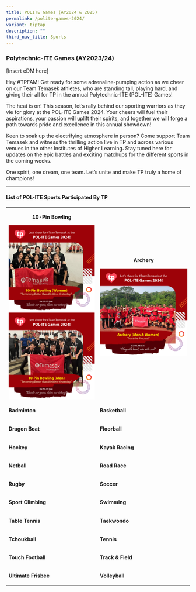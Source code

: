```yaml
---
title: POLITE Games (AY2024 & 2025)
permalink: /polite-games-2024/
variant: tiptap
description: ""
third_nav_title: Sports
---
```

<h3><strong>Polytechnic-ITE Games (AY2023/24)</strong></h3>
<p>[Insert eDM here]</p>
<p>Hey #TPFAM! Get ready for some adrenaline-pumping action as we cheer on
our Team Temasek athletes, who are standing tall, playing hard, and giving
their all for TP in the annual Polytechnic-ITE (POL-ITE) Games!</p>
<p>The heat is on! This season, let’s rally behind our sporting warriors
as they vie for glory at the POL-ITE Games 2024. Your cheers will fuel
their aspirations, your passion will uplift their spirits, and together
we will forge a path towards pride and excellence in this annual showdown!</p>
<p>Keen to soak up the electrifying atmosphere in person? Come support Team
Temasek and witness the thrilling action live in TP and across various
venues in the other Institutes of Higher Learning<strong>. </strong>Stay
tuned here for updates on the epic battles and exciting matchups for the
different sports in the coming weeks.</p>
<p>One spirit, one dream, one team. Let’s unite and make TP truly a home
of champions!</p>
<hr>
<h4><strong>List of POL-ITE Sports Participated By TP</strong></h4>
<table style="minWidth: 50px">
<colgroup>
<col>
<col>
</colgroup>
<tbody>
<tr>
<th rowspan="1" colspan="1">
<p><strong>10-Pin Bowling</strong>
</p>
<div class="isomer-image-wrapper">
<img style="width: 100%" height="auto" width="100%" alt="" src="/images/Sports/POL_ITE_Games_2024___10_Pin_Bowling__Women_.jpg">
</div>
<div class="isomer-image-wrapper">
<img style="width: 100%" height="auto" width="100%" alt="" src="/images/Sports/POL_ITE_Games_2024___10_Pin_Bowling__Men_.jpg">
</div>
</th>
<th rowspan="1" colspan="1">
<p>Archery</p>
<div class="isomer-image-wrapper">
<img style="width: 100%" height="auto" width="100%" alt="" src="/images/Sports/POL_ITE_Games_2024___Archery__Men___Women_.jpg">
</div>
</th>
</tr>
<tr>
<td rowspan="1" colspan="1">
<p><strong>Badminton</strong>
</p>
</td>
<td rowspan="1" colspan="1">
<p><strong>Basketball</strong>
</p>
</td>
</tr>
<tr>
<td rowspan="1" colspan="1">
<p><strong>Dragon Boat</strong>
</p>
</td>
<td rowspan="1" colspan="1">
<p><strong>Floorball</strong>
</p>
</td>
</tr>
<tr>
<td rowspan="1" colspan="1">
<p><strong>Hockey</strong>
</p>
</td>
<td rowspan="1" colspan="1">
<p><strong>Kayak Racing</strong>
</p>
</td>
</tr>
<tr>
<td rowspan="1" colspan="1">
<p><strong>Netball</strong>
</p>
</td>
<td rowspan="1" colspan="1">
<p><strong>Road Race</strong>
</p>
</td>
</tr>
<tr>
<td rowspan="1" colspan="1">
<p><strong>Rugby</strong>
</p>
</td>
<td rowspan="1" colspan="1">
<p><strong>Soccer</strong>
</p>
</td>
</tr>
<tr>
<td rowspan="1" colspan="1">
<p><strong>Sport Climbing</strong>
</p>
</td>
<td rowspan="1" colspan="1">
<p><strong>Swimming</strong>
</p>
</td>
</tr>
<tr>
<td rowspan="1" colspan="1">
<p><strong>Table Tennis</strong>
</p>
</td>
<td rowspan="1" colspan="1">
<p><strong>Taekwondo</strong>
</p>
</td>
</tr>
<tr>
<td rowspan="1" colspan="1">
<p><strong>Tchoukball</strong>
</p>
</td>
<td rowspan="1" colspan="1">
<p><strong>Tennis</strong>
</p>
</td>
</tr>
<tr>
<td rowspan="1" colspan="1">
<p><strong>Touch Football</strong>
</p>
</td>
<td rowspan="1" colspan="1">
<p><strong>Track &amp; Field</strong>
</p>
</td>
</tr>
<tr>
<td rowspan="1" colspan="1">
<p><strong>Ultimate Frisbee</strong>
</p>
</td>
<td rowspan="1" colspan="1">
<p><strong>Volleyball</strong>
</p>
</td>
</tr>
</tbody>
</table>
<p></p>